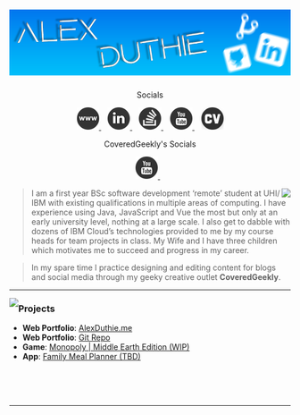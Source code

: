# [![Alex Duthie | GitHub Banner](https://raw.githubusercontent.com/AlexDuthie/AlexDuthie/main/images/github-banner.png)](https://www.linkedin.com/in/alexduthielnkdn/)

<p align="center" display="flex">
<p align="center">
    Socials
</p>
<p align="center">
    <a href="https://alexduthie.me">
        <img
             src="https://raw.githubusercontent.com/AlexDuthie/AlexDuthie/main/images/social_media_icons/40x40/website.png">
    </a>&nbsp;&nbsp;
    <a href="https://www.linkedin.com/in/alexduthielnkdn/">
        <img src="https://raw.githubusercontent.com/AlexDuthie/AlexDuthie/main/images/social_media_icons/40x40/linkedin.png">
    </a>&nbsp;&nbsp;
    <a href="https://stackoverflow.com/users/14725277/alex-duthie">
        <img src="https://raw.githubusercontent.com/AlexDuthie/AlexDuthie/main/images/social_media_icons/40x40/stack-overflow.png">
    </a>&nbsp;&nbsp;
    <a href="https://www.youtube.com/c/BrokeAlex">
        <img
             src="https://raw.githubusercontent.com/AlexDuthie/AlexDuthie/main/images/social_media_icons/40x40/youtube.png">
    </a>&nbsp;&nbsp;
    <a href="https://github.com/AlexDuthie/AlexDuthie/blob/main/cv/Alex-Duthie-Curriculum-Vitae.md">
        <img
             src="https://raw.githubusercontent.com/AlexDuthie/AlexDuthie/main/images/social_media_icons/40x40/cv.png">
    </a>
</p>

<p align="center">
    CoveredGeekly's Socials
</p>
<p align="center">
    <a href="https://www.youtube.com/c/CoveredGeekly">
        <img
             src="https://raw.githubusercontent.com/AlexDuthie/AlexDuthie/main/images/social_media_icons/40x40/youtube.png">
    </a>&nbsp;&nbsp;
</p>

<p>
    <img align="right" src="https://github-readme-stats.vercel.app/api/top-langs/?username=alexduthie&layout=compact&theme=light&hide_langs_below=1" />
</p>
</p>

> I am a first year BSc software development ‘remote’ student at UHI/ IBM with existing qualifications in multiple areas of computing. I have experience using Java, JavaScript and Vue the most but only at an early university level, nothing at a large scale. I also get to dabble with dozens of IBM Cloud’s technologies provided to me by my course heads for team projects in class. My Wife and I have three children which motivates me to succeed and progress in my career.

> In my spare time I practice designing and editing content for blogs and social media through my geeky creative outlet **CoveredGeekly**.

---

<p>
    <img align="left" src="https://github-readme-stats.vercel.app/api?username=alexduthie&show_icons=true">
</p>

<h3 align="left">Projects</h1>

* **Web Portfolio**: [AlexDuthie.me](https://alexduthie.me/)
* **Web Portfolio**: [Git Repo](https://github.com/AlexDuthie/AlexDuthie.github.io)
* **Game**: [Monopoly | Middle Earth Edition (WIP)](https://github.com/AlexDuthie/monopoly)
* **App**: [Family Meal Planner (TBD)](https://github.com/AlexDuthie/family-meal-planner)

<br><br><br>

---